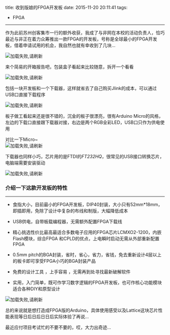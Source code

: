 title: 收到版娘的FPGA开发板
date: 2015-11-20 20:11:41
tags:
- FPGA
---
作为此前苏州创客集市一行的额外收获，我成了与非网在本校的活动负责人，恰巧最近与非正在着力众筹推出一款FPGA的开发板，号称是全球最小的FPGA开发板，借着申请试用的机会，我自然也就有幸收到了几块…

![加载失败,请刷新](/img/fpga01.jpg)

来个简易的开箱报告吧，包装盒子看起来比较随意，拆开一个看看

![加载失败,请刷新](/img/fpga02.jpg)

包括一块开发板和一个下载器，这样就省去了自己购买Jlink的成本，可以通过USB口直接下载程序

<!--more-->

![加载失败,请刷新](/img/fpga03.jpg)

板子做工看起来还是很不错的，沉金的板子很漂亮，很有Arduino Micro的风格，左边的下载口直接跟下载器对接，右边是两个RGB全彩LED，USB口只作为供电使用

对比一下Micro~  
![加载失败,请刷新](/img/fpga04.jpg)

下载器也同样小巧，芯片用的是FTDI的*FT232HQ*，很常见的USB接口转换芯片，电脑端需要安装驱动

![加载失败,请刷新](/img/fpga05.jpg)

### 介绍一下这款开发板的特性
---
* 食指大小，目前最小的FPGA开发板，DIP40封装，大小只有52mm*18mm，即插即用，免除了设计中复杂的布线和制版，大幅降低成本

* USB供电，自带板载编程器，无需额外配置FPGA下载线

* 精心挑选性价比最高最适合多数电子应用的FPGA芯片LCMXO2-1200，内嵌Flash模块，综合FPGA 和CPLD的优点，上电瞬时启动无需从外部重新配置FPGA

* 0.5mm pitch的BGA封装，省时，省心，省力，省钱，免去重新设计4层以上的板卡即可享受FPGA小巧的BGA封装产品

* 免费的设计工具 ，上手容易 ，无需再到处寻找最新破解软件

* 实用，入门简单，既可作学习数字逻辑的FPGA开发板，也可作核心功能模块适合各种DIY和原型设计


![加载失败,请刷新](/img/fpga06.jpg)

总的来说就是想打造成FPGA版的Arduino，具体使用感受以及Lattice这块芯片性能表现等日后日后日日后实际体验了再说…

最近应付项目考试忙的不要不要的，哎，大力出奇迹…